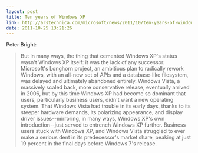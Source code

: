 ```yaml
---
layout: post
title: Ten years of Windows XP
link: http://arstechnica.com/microsoft/news/2011/10/ten-years-of-windows-xp-how-longevity-became-a-curse.ars
date: 2011-10-25 13:21:26
---
```


Peter Bright:
> But in many ways, the thing that cemented Windows XP's status wasn't Windows
> XP itself: it was the lack of any successor. Microsoft's Longhorn project,
> an ambitious plan to radically rework Windows, with an all-new set of APIs
> and a database-like filesystem, was delayed and ultimately abandoned
> entirely. Windows Vista, a massively scaled back, more conservative release,
> eventually arrived in 2006, but by this time Windows XP had become so
> dominant that users, particularly business users, didn't want a new
> operating system. That Windows Vista had trouble in its early days, thanks
> to its steeper hardware demands, its polarizing appearance, and display
> driver issues--mirroring, in many ways, Windows XP's own
> introduction--just served to entrench Windows XP further. Business users
> stuck with Windows XP, and Windows Vista struggled to ever make a serious
> dent in its predecessor's market share, peaking at just 19 percent in the
> final days before Windows 7's release.

